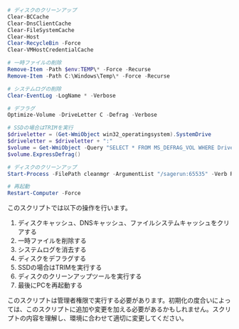 ```powershell
# ディスクのクリーンアップ
Clear-BCCache
Clear-DnsClientCache
Clear-FileSystemCache
Clear-Host
Clear-RecycleBin -Force
Clear-VMHostCredentialCache

# 一時ファイルの削除
Remove-Item -Path $env:TEMP\* -Force -Recurse
Remove-Item -Path C:\Windows\Temp\* -Force -Recurse

# システムログの削除
Clear-EventLog -LogName * -Verbose

# デフラグ
Optimize-Volume -DriveLetter C -Defrag -Verbose

# SSDの場合はTRIMを実行
$driveletter = (Get-WmiObject win32_operatingsystem).SystemDrive
$driveletter = $driveletter + ":"
$volume = Get-WmiObject -Query "SELECT * FROM MS_DEFRAG_VOL WHERE DriveLetter='$driveletter'"
$volume.ExpressDefrag()

# ディスクのクリーンアップ
Start-Process -FilePath cleanmgr -ArgumentList "/sagerun:65535" -Verb RunAs -Wait

# 再起動
Restart-Computer -Force
```

このスクリプトでは以下の操作を行います。

1. ディスクキャッシュ、DNSキャッシュ、ファイルシステムキャッシュをクリアする
2. 一時ファイルを削除する
3. システムログを消去する
4. ディスクをデフラグする
5. SSDの場合はTRIMを実行する
6. ディスクのクリーンアップツールを実行する
7. 最後にPCを再起動する

このスクリプトは管理者権限で実行する必要があります。初期化の度合いによっては、このスクリプトに追加や変更を加える必要があるかもしれません。スクリプトの内容を理解し、環境に合わせて適切に変更してください。
